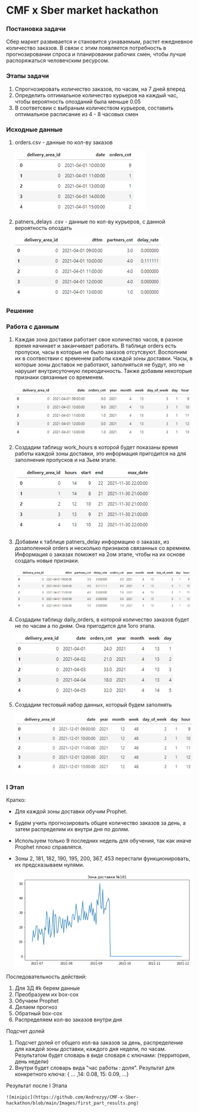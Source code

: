 # CMF x Sber market hackathon

### Постановка задачи
Сбер маркет развивается и становится узнаваемым, растет ежедневное количество заказов. В связи с этим появляется потребность в прогнозировании спроса и планировании рабочих смен, чтобы лучше распоряжаться человечским ресурсом.

### Этапы задачи
1. Спрогнозировать количество заказов, по часам, на 7 дней вперед
2. Определить оптимальное количество курьеров на каждый час, чтобы вероятность опозданий была меньше 0.05
3. В соответсвии с выбраным количеством курьеров, составить оптимальное расписание из 4 - 8 часовых смен

### Исходные данные
1. orders.csv - данные по кол-ву заказов

    ![minipic](https://github.com/Andrezyy/CMF-x-Sber-hackathon/blob/main/Images/orders.png)

2. patners_delays .csv - данные по кол-ву курьеров, с данной вероятность опоздать

    ![minipic](https://github.com/Andrezyy/CMF-x-Sber-hackathon/blob/main/Images/patners_delays.png)



### Решение
### Работа с данным
1. Каждая зона доставки работает свое количество часов, в разное время начинает и заканчивает работать. В таблице orders есть пропуски, часы в которые не было заказов отсутсвуют. Восполним их в соотвествии с временем работы каждой зоны доставки.  Часы, в которые зоны доставок не работают, заполняться не будут, это не нарушит внутрисуточную переодичность. Также добавим некоторые признаки связанные со временем.

    ![minipic](https://github.com/Andrezyy/CMF-x-Sber-hackathon/blob/main/Images/orders_modified.png)

2. Создадим таблицу work_hours в которой будет показаны время работы каждой зоны доставки, это информация пригодится на для заполнения пропусков и на 3ьем этапе.

    ![minipic](https://github.com/Andrezyy/CMF-x-Sber-hackathon/blob/main/Images/work_hours.png)

3. Добавим к таблице patners_delay информацию о заказах, из дозаполенной orders и несколько признаков связанных со времнем. Информация о заказах поможет на 2ом этапе, чтобы на их основе создать новые признаки. 

    ![minipic](https://github.com/Andrezyy/CMF-x-Sber-hackathon/blob/main/Images/partners_delays_modified.png)

4. Создадим таблицу daily_orders, в которой количество заказов будет не по часам а по дням. Она пригодится для 1ого этапа.

    ![minipic](https://github.com/Andrezyy/CMF-x-Sber-hackathon/blob/main/Images/daily_orders.png)
    
5. Создадим тестовый набор данных, который будем заполнять 

    ![minipic](https://github.com/Andrezyy/CMF-x-Sber-hackathon/blob/main/Images/test_data.png)

### I Этап
Кратко:
- Для каждой зоны доставки обучим Prophet.
- Будем учить прогнозировать общее количество заказов за день, а затем распределим их внутри дня по долям.
- Используем только 9 последних недель для обучения, так как иначе Prophet плохо справлятся.
- Зоны 2, 181, 182, 190, 195, 200, 367, 453 перестали функционировать, их предсказываем нулями.

    ![minipic](https://github.com/Andrezyy/CMF-x-Sber-hackathon/blob/main/Images/dead_zone_181.png)

Последовательность действий:
1. Для ЗД #k берем данные
2. Преобразуем их box-cox
3. Обучаем Prophet
4. Делаем прогноз
5. Обратный box-cox
6. Распределяем кол-во заказов внутри дня

Подсчет долей
1. Подсчет долей от общего кол-ва заказов за день, распределение для каждой зоны доставки, каждого дня недели, по часам. Результатом будет словарь в виде словаря с ключами: (территория, день недели)
2. Внутри будет словарь вида "час работы : доля". Результат для конкретного ключа: { ... ,14: 0.08, 15: 0.09, ...}

Результат после I Этапа

    ![minipic](https://github.com/Andrezyy/CMF-x-Sber-hackathon/blob/main/Images/first_part_results.png)

